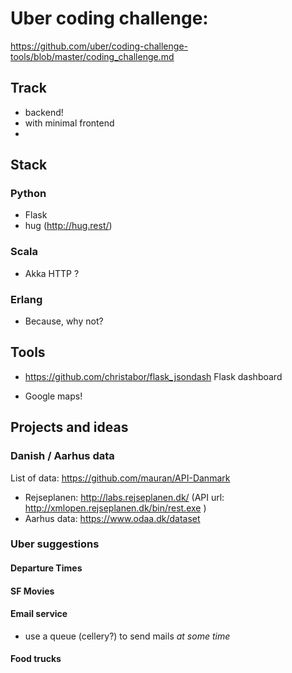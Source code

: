 # Uber coding challenge:

https://github.com/uber/coding-challenge-tools/blob/master/coding_challenge.md

## Track

- backend!
- with minimal frontend
- 

## Stack

### Python

- Flask
- hug (http://hug.rest/)

### Scala

- Akka HTTP ?

### Erlang

- Because, why not?

## Tools

- https://github.com/christabor/flask_jsondash
  Flask dashboard

- Google maps!


## Projects and ideas

### Danish / Aarhus data

List of data: https://github.com/mauran/API-Danmark

- Rejseplanen: http://labs.rejseplanen.dk/ (API url: http://xmlopen.rejseplanen.dk/bin/rest.exe )
- Aarhus data:  https://www.odaa.dk/dataset



### Uber suggestions

#### Departure Times
#### SF Movies

#### Email service

- use a queue (cellery?) to send mails _at some time_

#### Food trucks


